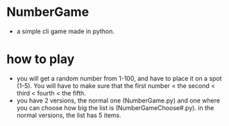 # NumberGame
- a simple cli game made in python.

# how to play
- you will get a random number from 1-100, and have to place it on a spot (1-5). You will have to make sure that the first number < the second < third < fourth < the fifth.
- you have 2 versions, the normal one (NumberGame.py) and one where you can choose how big the list is (NumberGameChoose#.py). in the normal versions, the list has 5 items.
